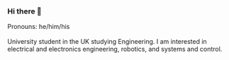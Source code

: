 ### Hi there 👋
<p>Pronouns: he/him/his <br>
  <br>
University student in the UK studying Engineering. I am interested in electrical and electronics engineering, robotics, and systems and control.</p> 


<!--
**Tolga-Cav/Tolga-Cav** is a ✨ _special_ ✨ repository because its `README.md` (this file) appears on your GitHub profile.

Here are some ideas to get you started:

- 🔭 I’m currently working on ...
- 🌱 I’m currently learning ...
- 👯 I’m looking to collaborate on ...
- 🤔 I’m looking for help with ...
- 💬 Ask me about ...
- 📫 How to reach me: ...
- 😄 Pronouns: ...
- ⚡ Fun fact: ...
-->
